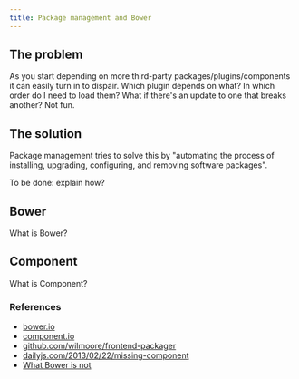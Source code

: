 ```yaml
---
title: Package management and Bower
---
```


## The problem

As you start depending on more third-party packages/plugins/components it can easily turn in to dispair. Which plugin depends on what? In which order do I need to load them? What if there's an update to one that breaks another? Not fun.

## The solution

Package management tries to solve this by "automating the process of installing, upgrading, configuring, and removing software packages".

To be done: explain how?

## Bower

What is Bower?

## Component

What is Component?

### References

- [bower.io](http://bower.io/)
- [component.io](http://component.io/)
- [github.com/wilmoore/frontend-packager](https://github.com/wilmoore/frontend-packagers)
- [dailyjs.com/2013/02/22/missing-component](http://dailyjs.com/2013/02/22/missing-component/)
- [What Bower is not](http://tech.pro/tutorial/1190/package-managers-an-introductory-guide-for-the-uninitiated-front-end-developer#what_bower_is_not)

